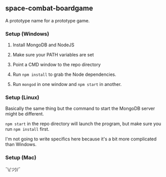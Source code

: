 ## space-combat-boardgame

A prototype name for a prototype game.

### Setup (Windows)

1. Install MongoDB and NodeJS

2. Make sure your PATH variables are set

3. Point a CMD window to the repo directory

4. Run `npm install` to grab the Node dependencies.

5. Run `mongod` in one window and `npm start` in another.

### Setup (Linux)

Basically the same thing but the command to start the MongoDB server might be different.

`npm start` in the repo directory will launch the program, but make sure you run `npm install` first.

I'm not going to write specifics here because it's a bit more complicated than Windows.

### Setup (Mac)

¯\\_(ツ)_/¯

